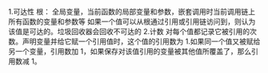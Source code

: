 1.可达性
根：
全局变量，当前函数的局部变量和参数，嵌套调用时当前调用链上所有函数的变量和参数等
如果一个值可以从根通过引用或引用链访问到，则认为该值是可达的。垃圾回收器会回收不可达的 2.计数
对每个值都记录它被引用的次数。声明变量并给它赋一个引用值时，这个值的引用数为 1.如果同一个值又被赋给另一个变量，引用数加 1，如果保存对该值引用的变量被其他值所覆盖了，那么引用数减 1。
